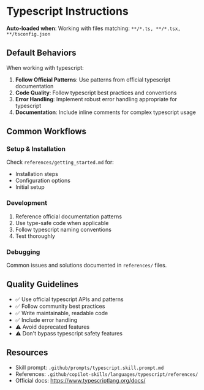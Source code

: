 # Typescript Instructions

**Auto-loaded when**: Working with files matching: `**/*.ts, **/*.tsx, **/tsconfig.json`

## Default Behaviors

When working with typescript:

1. **Follow Official Patterns**: Use patterns from official typescript documentation
2. **Code Quality**: Follow typescript best practices and conventions
3. **Error Handling**: Implement robust error handling appropriate for typescript
4. **Documentation**: Include inline comments for complex typescript usage

## Common Workflows

### Setup & Installation

Check `references/getting_started.md` for:
- Installation steps
- Configuration options
- Initial setup

### Development

1. Reference official documentation patterns
2. Use type-safe code when applicable
3. Follow typescript naming conventions
4. Test thoroughly

### Debugging

Common issues and solutions documented in `references/` files.

## Quality Guidelines

- ✅ Use official typescript APIs and patterns
- ✅ Follow community best practices
- ✅ Write maintainable, readable code
- ✅ Include error handling
- ⚠️ Avoid deprecated features
- ⚠️ Don't bypass typescript safety features

## Resources

- Skill prompt: `.github/prompts/typescript.skill.prompt.md`
- References: `.github/copilot-skills/languages/typescript/references/`
- Official docs: https://www.typescriptlang.org/docs/
